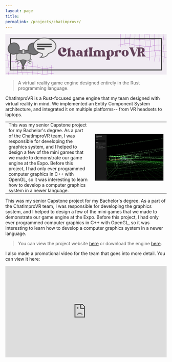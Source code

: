 ```yaml
---
layout: page
title: 
permalink: /projects/chatimprovr/
---
```


<a href=""><img src="/images/chatimprovr.png" alt="ChatImproVR"></a>

> A virtual reality game engine designed entirely in the Rust programming language. 

ChatImproVR is a Rust-focused game engine that my team designed with virtual reality in mind. We implemented an Entity Component System architecture, and integrated it on multiple platforms-- from VR headsets to laptops.

<table style="border-collapse: collapse; border: none;">
  <tr style="border: none;">
    <td style="border: none; padding: 0 10px; width: 250px;">
      This was my senior Capstone project for my Bachelor's degree. As a part of the ChatImproVR team, I was responsible for developing the graphics system, and I helped to design a few of the mini games that we made to demonstrate our game engine at the Expo. Before this project, I had only ever programmed computer graphics in C++ with OpenGL, so it was interesting to learn how to develop a computer graphics system in a newer language.
    </td>
    <td style="border: none; padding: 0 10px;">
      <img src="/images/fz_shot.jpeg" width=500px alt="FZ screenshot">
    </td>
  </tr>
  </table>

This was my senior Capstone project for my Bachelor's degree. As a part of the ChatImproVR team, I was responsible for developing the graphics system, and I helped to design a few of the mini games that we made to demonstrate our game engine at the Expo. Before this project, I had only ever programmed computer graphics in C++ with OpenGL, so it was interesting to learn how to develop a computer graphics system in a newer language.

>You can view the project website [here](https://chatimprovr.github.io/) or download the engine [here](https://github.com/ChatImproVR/chatimprovr).

I also made a promotional video for the team that goes into more detail. You can view it here:

<div style="position: relative; padding-bottom: 56.25%; height: 0; overflow: hidden; max-width: 100%; height: auto;">
  <iframe style="position: absolute; top: 0; left: 0; width: 100%; height: 100%;" src="https://www.youtube.com/embed/TBeoBISvg78?si=zuhl2L2mvRcsjgqC&amp;controls=0" title="YouTube video player" frameborder="0" allow="accelerometer; autoplay; clipboard-write; encrypted-media; gyroscope; picture-in-picture; web-share" referrerpolicy="strict-origin-when-cross-origin" allowfullscreen></iframe>
</div>
